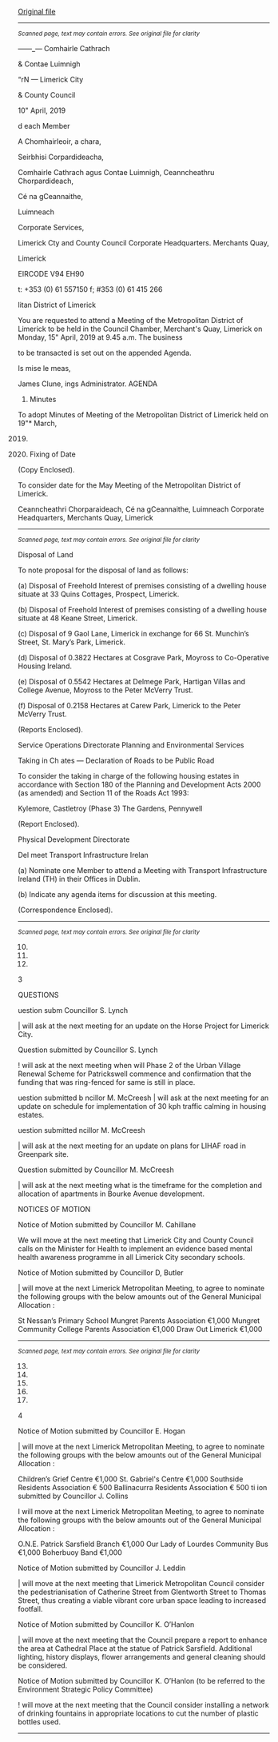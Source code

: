 [Original file](https://www.limerick.ie/sites/default/files/media/documents/2019-04/00%20Agenda%2015th%20April%202019.pdf)

---
*<small>Scanned page, text may contain errors. See original file for clarity</small>*  

_—_—_— Comhairle Cathrach

& Contae Luimnigh

“rN
— Limerick City

& County Council

10" April, 2019

d each Member

A Chomhairleoir, a chara,

Seirbhisi Corpardideacha,

Comhairle Cathrach agus Contae Luimnigh,
Ceanncheathru Chorpardideach,

Cé na gCeannaithe,

Luimneach

Corporate Services,

Limerick Cty and County Council
Corporate Headquarters.
Merchants Quay,

Limerick

EIRCODE V94 EH90

t: +353 (0) 61 557150
f; #353 (0) 61 415 266

litan District of Limerick

You are requested to attend a Meeting of the Metropolitan District of Limerick to be held in the
Council Chamber, Merchant's Quay, Limerick on Monday, 15" April, 2019 at 9.45 a.m. The business

to be transacted is set out on the appended Agenda.

Is mise le meas,

James Clune,
ings Administrator.
AGENDA
1. Minutes

To adopt Minutes of Meeting of the Metropolitan District of Limerick held on 19"* March,

2019.

2. Fixing of Date

(Copy Enclosed).

To consider date for the May Meeting of the Metropolitan District of Limerick.

Ceanncheathri Chorparaideach, Cé na gCeannaithe, Luimneach
Corporate Headquarters, Merchants Quay, Limerick


---
*<small>Scanned page, text may contain errors. See original file for clarity</small>*  

Disposal of Land

To note proposal for the disposal of land as follows:

(a) Disposal of Freehold Interest of premises consisting of a dwelling house situate at
33 Quins Cottages, Prospect, Limerick.

(b) Disposal of Freehold Interest of premises consisting of a dwelling house situate at
48 Keane Street, Limerick.

(c) Disposal of 9 Gaol Lane, Limerick in exchange for 66 St. Munchin’s Street, St. Mary’s
Park, Limerick.

(d) Disposal of 0.3822 Hectares at Cosgrave Park, Moyross to Co-Operative Housing
Ireland.

(e) Disposal of 0.5542 Hectares at Delmege Park, Hartigan Villas and College Avenue,
Moyross to the Peter McVerry Trust.

(f) Disposal of 0.2158 Hectares at Carew Park, Limerick to the Peter McVerry Trust.

(Reports Enclosed).

Service Operations Directorate
Planning and Environmental Services

Taking in Ch ates — Declaration of Roads to be Public Road

To consider the taking in charge of the following housing estates in accordance with Section
180 of the Planning and Development Acts 2000 (as amended) and Section 11 of the Roads
Act 1993:

Kylemore, Castletroy (Phase 3)
The Gardens, Pennywell

(Report Enclosed).

Physical Development Directorate

Del meet Transport Infrastructure Irelan

(a) Nominate one Member to attend a Meeting with Transport Infrastructure Ireland (TH)
in their Offices in Dublin.

(b) Indicate any agenda items for discussion at this meeting.

(Correspondence Enclosed).


---
*<small>Scanned page, text may contain errors. See original file for clarity</small>*  

10.

11.

12.

3

QUESTIONS

uestion subm Councillor S. Lynch

| will ask at the next meeting for an update on the Horse Project for Limerick City.

Question submitted by Councillor S. Lynch

! will ask at the next meeting when will Phase 2 of the Urban Village Renewal Scheme for
Patrickswell commence and confirmation that the funding that was ring-fenced for same is
still in place.

uestion submitted b ncillor M. McCreesh
| will ask at the next meeting for an update on schedule for implementation of 30 kph traffic
calming in housing estates.

uestion submitted ncillor M. McCreesh

| will ask at the next meeting for an update on plans for LIHAF road in Greenpark site.

Question submitted by Councillor M. McCreesh

| will ask at the next meeting what is the timeframe for the completion and allocation of
apartments in Bourke Avenue development.

NOTICES OF MOTION

Notice of Motion submitted by Councillor M. Cahillane

We will move at the next meeting that Limerick City and County Council calls on the Minister
for Health to implement an evidence based mental health awareness programme in all
Limerick City secondary schools.

Notice of Motion submitted by Councillor D, Butler

| will move at the next Limerick Metropolitan Meeting, to agree to nominate the following
groups with the below amounts out of the General Municipal Allocation :

St Nessan’s Primary School Mungret Parents Association €1,000
Mungret Community College Parents Association €1,000
Draw Out Limerick €1,000


---
*<small>Scanned page, text may contain errors. See original file for clarity</small>*  

13.

14.

15.

16.

17.

4

Notice of Motion submitted by Councillor E. Hogan

| will move at the next Limerick Metropolitan Meeting, to agree to nominate the following
groups with the below amounts out of the General Municipal Allocation :

Children’s Grief Centre €1,000
St. Gabriel's Centre €1,000
Southside Residents Association € 500
Ballinacurra Residents Association € 500
ti ion submitted by Councillor J. Collins

I will move at the next Limerick Metropolitan Meeting, to agree to nominate the following
groups with the below amounts out of the General Municipal Allocation :

O.N.E. Patrick Sarsfield Branch €1,000
Our Lady of Lourdes Community Bus €1,000
Boherbuoy Band €1,000

Notice of Motion submitted by Councillor J. Leddin

| will move at the next meeting that Limerick Metropolitan Council consider the
pedestrianisation of Catherine Street from Glentworth Street to Thomas Street, thus
creating a viable vibrant core urban space leading to increased footfall.

Notice of Motion submitted by Councillor K. O’Hanlon

| will move at the next meeting that the Council prepare a report to enhance the area at
Cathedral Place at the statue of Patrick Sarsfield. Additional lighting, history displays, flower
arrangements and general cleaning should be considered.

Notice of Motion submitted by Councillor K. O’Hanlon (to be referred to the Environment
Strategic Policy Committee)

! will move at the next meeting that the Council consider installing a network of drinking
fountains in appropriate locations to cut the number of plastic bottles used.


---
